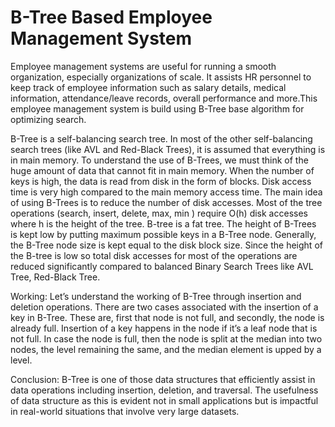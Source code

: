 # B-Tree Based Employee Management System
Employee management systems are useful for running a smooth organization, especially organizations of scale. It assists HR personnel to keep track of employee information such as salary details, medical information, attendance/leave records, overall performance and more.This employee management system is build using B-Tree base algorithm for optimizing search.

B-Tree is a self-balancing search tree. In most of the other self-balancing search trees (like AVL and Red-Black Trees), it is assumed that everything is in main memory. To understand the use of B-Trees, we must think of the huge amount of data that cannot fit in main memory. When the number of keys is high, the data is read from disk in the form of blocks. Disk access time is very high compared to the main memory access time. The main idea of using B-Trees is to reduce the number of disk accesses. Most of the tree operations (search, insert, delete, max, min ) require O(h) disk accesses where h is the height of the tree. B-tree is a fat tree. The height of B-Trees is kept low by putting maximum possible keys in a B-Tree node. Generally, the B-Tree node size is kept equal to the disk block size. Since the height of the B-tree is low so total disk accesses for most of the operations are reduced significantly compared to balanced Binary Search Trees like AVL Tree, Red-Black Tree.

Working:
Let’s understand the working of B-Tree through insertion and deletion operations. There are two cases associated with the insertion of a key in B-Tree. These are, first that node is not full, and secondly, the node is already full. Insertion of a key happens in the node if it’s a leaf node that is not full. In case the node is full, then the node is split at the median into two nodes, the level remaining the same, and the median element is upped by a level.

Conclusion:
B-Tree is one of those data structures that efficiently assist in data operations including insertion, deletion, and traversal. The usefulness of data structure as this is evident not in small applications but is impactful in real-world situations that involve very large datasets.
